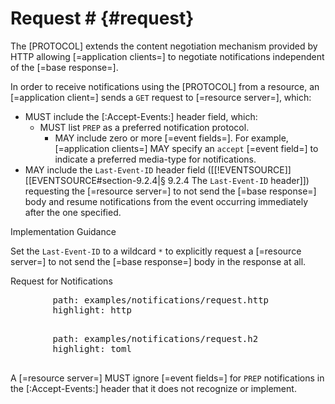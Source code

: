 # Request # {#request}

The [PROTOCOL] extends the content negotiation mechanism provided by HTTP allowing [=application clients=] to negotiate notifications independent of the [=base response=].

In order to receive notifications using the [PROTOCOL] from a resource, an [=application client=] sends a `GET` request to [=resource server=], which:

+ MUST include the [:Accept-Events:] header field, which:
  + MUST list `PREP` as a preferred notification protocol.
    + MAY include zero or more [=event fields=]. For example, [=application clients=] MAY specify an `accept` [=event field=] to indicate a preferred media-type for notifications.
+ MAY include the `Last-Event-ID` header field ([[!EVENTSOURCE]] [[EVENTSOURCE#section-9.2.4|§ 9.2.4  The `Last-Event-ID` header]]) requesting the [=resource server=] to not send the [=base response=] body and resume notifications from the event occurring immediately after the one specified.

<div class="advisement">
  <div class="marker">Implementation Guidance</div>

  Set the `Last-Event-ID` to a wildcard `*` to explicitly request a [=resource server=] to not send the [=base response=] body in the response at all.

</div>

<div class="v-space"></div>

<div class="example">
  <span class="marker">Request for Notifications</span>
  <prep-http-tabs>
    <div slot="http">
      <pre class="include-code">
        path: examples/notifications/request.http
        highlight: http
      </pre>
    </div>
    <div slot="http2">
      <pre class="include-code">
        path: examples/notifications/request.h2
        highlight: toml
      </pre>
    </div>
  </prep-http-tabs>
</div>

A [=resource server=] MUST ignore [=event fields=] for `PREP` notifications in the [:Accept-Events:] header that it does not recognize or implement.
